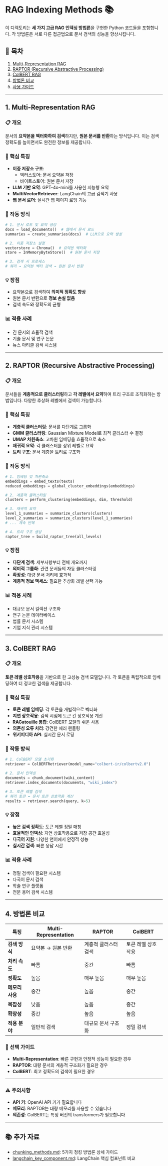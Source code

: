# RAG Indexing Methods 📚

이 디렉토리는 **세 가지 고급 RAG 인덱싱 방법론**을 구현한 Python 코드들을 포함합니다. 각 방법론은 서로 다른 접근법으로 문서 검색의 성능을 향상시킵니다.

## 📖 목차

1. [Multi-Representation RAG](#1-multi-representation-rag)
2. [RAPTOR (Recursive Abstractive Processing)](#2-raptor-recursive-abstractive-processing)
3. [ColBERT RAG](#3-colbert-rag)
4. [방법론 비교](#4-방법론-비교)
5. [사용 가이드](#5-사용-가이드)

---

## 1. Multi-Representation RAG

### 📋 개요
문서의 **요약본을 벡터화하여 검색**하지만, **원본 문서를 반환**하는 방식입니다. 이는 검색 정확도를 높이면서도 완전한 정보를 제공합니다.

### 🎯 핵심 특징

- **이중 저장소 구조**: 
  - 벡터스토어: 문서 요약본 저장
  - 바이트스토어: 원본 문서 저장
- **LLM 기반 요약**: GPT-4o-mini를 사용한 지능형 요약
- **MultiVectorRetriever**: LangChain의 고급 검색기 사용
- **웹 문서 로더**: 실시간 웹 페이지 로딩 기능

### 🔧 작동 방식

```python
# 1. 문서 로드 및 요약 생성
docs = load_documents()  # 웹에서 문서 로드
summaries = create_summaries(docs)  # LLM으로 요약 생성

# 2. 이중 저장소 설정
vectorstore = Chroma()  # 요약본 벡터화
store = InMemoryByteStore()  # 원본 문서 저장

# 3. 검색 시 프로세스
# 쿼리 → 요약본 벡터 검색 → 원본 문서 반환
```

### 💡 장점
- 요약본으로 검색하여 **의미적 정확도 향상**
- 원본 문서 반환으로 **정보 손실 없음**
- 검색 속도와 정확도의 균형

### 📊 적용 사례
- 긴 문서의 효율적 검색
- 기술 문서 및 연구 논문
- 뉴스 아티클 검색 시스템

---

## 2. RAPTOR (Recursive Abstractive Processing)

### 📋 개요
문서들을 **계층적으로 클러스터링**하고 **각 레벨에서 요약**하여 트리 구조로 조직화하는 방법입니다. 다양한 추상화 레벨에서 검색이 가능합니다.

### 🎯 핵심 특징

- **계층적 클러스터링**: 문서를 다단계로 그룹화
- **GMM 클러스터링**: Gaussian Mixture Model로 최적 클러스터 수 결정
- **UMAP 차원축소**: 고차원 임베딩을 효율적으로 축소
- **재귀적 요약**: 각 클러스터를 상위 레벨로 요약
- **트리 구조**: 문서 계층을 트리로 구조화

### 🔧 작동 방식

```python
# 1. 임베딩 및 차원축소
embeddings = embed_texts(texts)
reduced_embeddings = global_cluster_embeddings(embeddings)

# 2. 계층적 클러스터링
clusters = perform_clustering(embeddings, dim, threshold)

# 3. 재귀적 요약
level_1_summaries = summarize_clusters(clusters)
level_2_summaries = summarize_clusters(level_1_summaries)
# ... 계속 반복

# 4. 트리 구조 생성
raptor_tree = build_raptor_tree(all_levels)
```

### 💡 장점
- **다단계 검색**: 세부사항부터 전체 개요까지
- **의미적 그룹화**: 관련 문서들의 자동 클러스터링
- **확장성**: 대량 문서 처리에 효과적
- **계층적 정보 액세스**: 필요한 추상화 레벨 선택 가능

### 📊 적용 사례
- 대규모 문서 컬렉션 구조화
- 연구 논문 데이터베이스
- 법률 문서 시스템
- 기업 지식 관리 시스템

---

## 3. ColBERT RAG

### 📋 개요
**토큰 레벨 상호작용**을 기반으로 한 고성능 검색 모델입니다. 각 토큰을 독립적으로 임베딩하여 더 정교한 검색을 제공합니다.

### 🎯 핵심 특징

- **토큰 레벨 임베딩**: 각 토큰을 개별적으로 벡터화
- **지연 상호작용**: 검색 시점에 토큰 간 상호작용 계산
- **RAGatouille 통합**: ColBERT 모델의 쉬운 사용
- **의존성 오류 처리**: 강건한 에러 핸들링
- **위키피디아 API**: 실시간 문서 로딩

### 🔧 작동 방식

```python
# 1. ColBERT 모델 초기화
retriever = ColBERTRetriever(model_name="colbert-ir/colbertv2.0")

# 2. 문서 인덱싱
documents = chunk_document(wiki_content)
retriever.index_documents(documents, "wiki_index")

# 3. 토큰 레벨 검색
# 쿼리 토큰 ↔ 문서 토큰 상호작용 계산
results = retriever.search(query, k=5)
```

### 💡 장점
- **높은 검색 정확도**: 토큰 레벨 정밀 매칭
- **효율적인 인덱싱**: 지연 상호작용으로 저장 공간 효율성
- **다국어 지원**: 다양한 언어에서 안정적 성능
- **실시간 검색**: 빠른 응답 시간

### 📊 적용 사례
- 정밀 검색이 필요한 시스템
- 다국어 문서 검색
- 학술 연구 플랫폼
- 전문 용어 검색 시스템

---

## 4. 방법론 비교

| 특징 | Multi-Representation | RAPTOR | ColBERT |
|------|---------------------|---------|---------|
| **검색 방식** | 요약본 → 원본 반환 | 계층적 클러스터 검색 | 토큰 레벨 상호작용 |
| **처리 속도** | 빠름 | 중간 | 빠름 |
| **정확도** | 높음 | 매우 높음 | 매우 높음 |
| **메모리 사용** | 중간 | 높음 | 중간 |
| **복잡성** | 낮음 | 높음 | 중간 |
| **확장성** | 중간 | 높음 | 높음 |
| **적용 분야** | 일반적 검색 | 대규모 문서 구조화 | 정밀 검색 |

### 🎯 선택 가이드

- **Multi-Representation**: 빠른 구현과 안정적 성능이 필요한 경우
- **RAPTOR**: 대량 문서의 계층적 구조화가 필요한 경우  
- **ColBERT**: 최고 정확도의 검색이 필요한 경우

---

### ⚠️ 주의사항

- **API 키**: OpenAI API 키가 필요합니다
- **메모리**: RAPTOR는 대량 메모리를 사용할 수 있습니다
- **의존성**: ColBERT는 특정 버전의 transformers가 필요합니다

---

## 📚 추가 자료

- [chunking_methods.md](./chunking_methods.md): 5가지 청킹 방법론 상세 가이드
- [langchain_key_component.md](./langchain_key_component.md): LangChain 핵심 컴포넌트 비교
